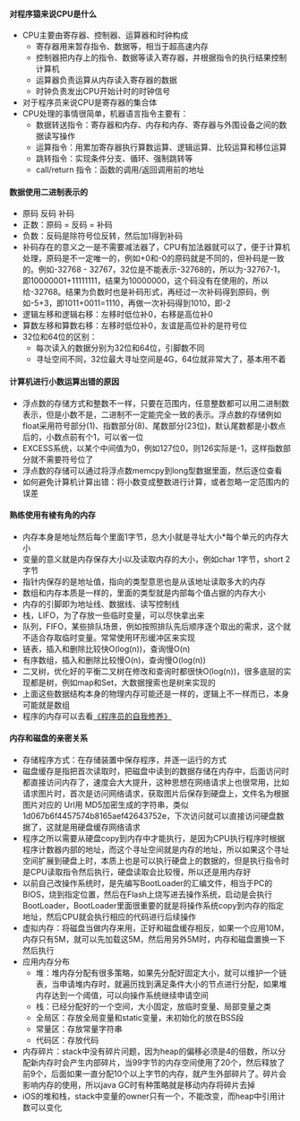 #### 对程序猿来说CPU是什么
* CPU主要由寄存器、控制器、运算器和时钟构成
	* 寄存器用来暂存指令、数据等，相当于超高速内存
	* 控制器把内存上的指令、数据等读入寄存器，并根据指令的执行结果控制计算机
	* 运算器负责运算从内存读入寄存器的数据
	* 时钟负责发出CPU开始计时的时钟信号
* 对于程序员来说CPU是寄存器的集合体
* CPU处理的事情很简单，机器语言指令主要有：
	* 数据转送指令：寄存器和内存、内存和内存、寄存器与外围设备之间的数据读写操作
	* 运算指令：用累加寄存器执行算数运算、逻辑运算、比较运算和移位运算
	* 跳转指令：实现条件分支、循环、强制跳转等
	* call/return 指令：函数的调用/返回调用前的地址

#### 数据使用二进制表示的
* 原码 反码 补码
* 正数：原码 = 反码 = 补码
* 负数：反码是除符号位反转，然后加1得到补码
* 补码存在的意义之一是不需要减法器了，CPU有加法器就可以了，便于计算机处理，原码是不一定唯一的，例如+0和-0的原码就是不同的，但补码是一致的。例如-32768 - 32767，32位是不能表示-32768的，所以为-32767-1，即10000001+11111111，结果为10000000，这个码没有在使用的，所以给-32768。结果为负数时也是补码形式，再经过一次补码得到原码，例如-5+3，即1011+0011=1110，再做一次补码得到1010，即-2
* 逻辑左移和逻辑右移：左移时低位补0，右移是高位补0
* 算数左移和算数右移：左移时低位补0，友谊是高位补的是符号位
* 32位和64位的区别：
	* 每次读入的数据分别为32位和64位，引脚数不同
	* 寻址空间不同，32位最大寻址空间是4G，64位就非常大了，基本用不着

#### 计算机进行小数运算出错的原因
* 浮点数的存储方式和整数不一样，只要在范围内，任意整数都可以用二进制数表示，但是小数不是，二进制不一定能完全一致的表示。浮点数的存储例如float采用符号部分(1)、指数部分(8)、尾数部分(23位)，默认尾数都是小数点后的，小数点前有个1，可以省一位
* EXCESS系统，以某个中间值为0，例如127位0，则126实际是-1，这样指数部分就不需要符号位了
* 浮点数的存储可以通过将浮点数memcpy到long型数据里面，然后逐位查看
* 如何避免计算机计算出错：将小数变成整数进行计算，或者忽略一定范围内的误差

#### 熟练使用有棱有角的内存
* 内存本身是地址然后每个里面1字节，总大小就是寻址大小*每个单元的内存大小
* 变量的意义就是内存保存大小以及读取内存的大小，例如char 1字节，short 2字节
* 指针内保存的是地址值，指向的类型意思也是从该地址读取多大的内存
* 数组和内存本质是一样的，里面的类型就是内部每个值占据的内存大小
* 内存的引脚即为地址线、数据线、读写控制线
* 栈，LIFO，为了存放一些临时变量，可以尽快拿出来
* 队列，FIFO，某些排队场景，例如按照排队先后顺序逐个取出的需求，这个就不适合存取临时变量。常常使用环形缓冲区来实现
* 链表，插入和删除比较快O(log(n))，查询慢O(n)
* 有序数组，插入和删除比较慢O(n)，查询慢O(log(n))
* 二叉树，优化好的平衡二叉树在修改和查询时都很快O(log(n))，很多底层的实现都是树，例如map和Set，大数据搜索也是树来实现的
* 上面这些数据结构本身的物理内存可能还是一样的，逻辑上不一样而已，本身可能就是数组
* 程序的内存可以去看[《程序员的自我修养》](https://book.douban.com/subject/3652388/)

#### 内存和磁盘的亲密关系
* 存储程序方式：在存储装置中保存程序，并逐一运行的方式
* 磁盘缓存是指把首次读取时，把磁盘中读到的数据存储在内存中，后面访问时都直接访问内存了，速度会大大提升，这种思想在网络请求上也很常用，比如请求图片时，首次是访问网络请求，获取图片后保存到硬盘上，文件名为根据图片对应的 Url用 MD5加密生成的字符串，类似1d067b6f4457574b8165aef42643752e，下次访问就可以直接访问硬盘数据了，这就是用硬盘缓存网络请求
* 程序之所以需要从硬盘copy到内存中才能执行，是因为CPU执行程序时根据程序计数器内部的地址，而这个寻址空间就是内存的地址，所以如果这个寻址空间扩展到硬盘上时，本质上也是可以执行硬盘上的数据的，但是执行指令时是CPU读取指令然后执行，硬盘读取会比较慢，所以还是用内存好
* 以前自己改操作系统时，是先编写BootLoader的汇编文件，相当于PC的BIOS，烧到指定位置，然后在Flash上烧写进去操作系统，启动是会执行BootLoader，BootLoader里面很重要的就是将操作系统copy到内存的指定地址，然后CPU就会执行相应的代码进行后续操作
* 虚拟内存：将磁盘当做内存来用，正好和磁盘缓存相反，如果一个应用10M，内存只有5M，就可以先加载这5M，然后用另外5M时，内存和磁盘置换一下然后执行
* 应用内存分布
	* 堆：堆内存分配有很多策略，如果先分配好固定大小，就可以维护一个链表，当申请堆内存时，就遍历找到满足条件大小的节点进行分配，如果堆内存达到一个阈值，可以向操作系统继续申请空间
	* 栈：已经分配好的一个空间，大小固定，放临时变量、局部变量之类
	* 全局区：存放全局变量和static变量，未初始化的放在BSS段
	* 常量区：存放常量字符串
	* 代码区：存放代码
* 内存碎片：stack中没有碎片问题，因为heap的偏移必须是4的倍数，所以分配新内存时会产生内部碎片，当99字节的内存空间使用了20个，然后释放了前9个，后面如果一直分配10个以上字节的内存，就产生外部碎片了。碎片会影响内存的使用，所以java GC时有种策略就是移动内存将碎片去掉
* iOS的堆和栈，stack中变量的owner只有一个，不能改变，而heap中引用计数可以变化